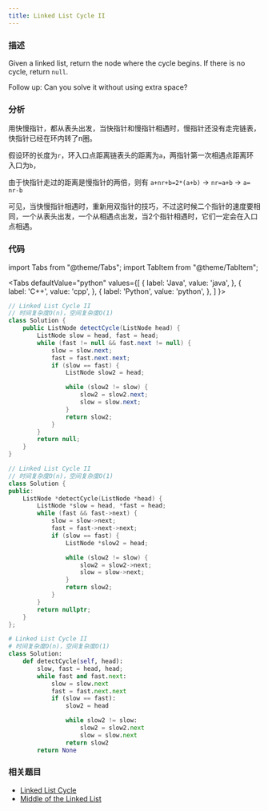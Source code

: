 ```yaml
---
title: Linked List Cycle II
---
```


### 描述

Given a linked list, return the node where the cycle begins. If there is no cycle, return `null`.

Follow up:
Can you solve it without using extra space?

### 分析

用快慢指针，都从表头出发，当快指针和慢指针相遇时，慢指针还没有走完链表，快指针已经在环内转了n圈。

假设环的长度为`r`，环入口点距离链表头的距离为`a`，两指针第一次相遇点距离环入口为`b`，

由于快指针走过的距离是慢指针的两倍，则有 `a+nr+b=2*(a+b)` -> `nr=a+b` -> `a= nr-b`

可见，当快慢指针相遇时，重新用双指针的技巧，不过这时候二个指针的速度要相同，一个从表头出发，一个从相遇点出发，当2个指针相遇时，它们一定会在入口点相遇。

### 代码

import Tabs from "@theme/Tabs";
import TabItem from "@theme/TabItem";

<Tabs
defaultValue="python"
values={[
{ label: 'Java', value: 'java', },
{ label: 'C++', value: 'cpp', },
{ label: 'Python', value: 'python', },
]
}>
<TabItem value="java">

```java
// Linked List Cycle II
// 时间复杂度O(n)，空间复杂度O(1)
class Solution {
    public ListNode detectCycle(ListNode head) {
        ListNode slow = head, fast = head;
        while (fast != null && fast.next != null) {
            slow = slow.next;
            fast = fast.next.next;
            if (slow == fast) {
                ListNode slow2 = head;

                while (slow2 != slow) {
                    slow2 = slow2.next;
                    slow = slow.next;
                }
                return slow2;
            }
        }
        return null;
    }
}
```

</TabItem>
<TabItem value="cpp">

```cpp
// Linked List Cycle II
// 时间复杂度O(n)，空间复杂度O(1)
class Solution {
public:
    ListNode *detectCycle(ListNode *head) {
        ListNode *slow = head, *fast = head;
        while (fast && fast->next) {
            slow = slow->next;
            fast = fast->next->next;
            if (slow == fast) {
                ListNode *slow2 = head;

                while (slow2 != slow) {
                    slow2 = slow2->next;
                    slow = slow->next;
                }
                return slow2;
            }
        }
        return nullptr;
    }
};
```

</TabItem>
<TabItem value="python">

```python
# Linked List Cycle II
# 时间复杂度O(n)，空间复杂度O(1)
class Solution:
    def detectCycle(self, head):
        slow, fast = head, head;
        while fast and fast.next:
            slow = slow.next
            fast = fast.next.next
            if (slow == fast):
                slow2 = head

                while slow2 != slow:
                    slow2 = slow2.next
                    slow = slow.next
                return slow2
        return None
```

</TabItem>
</Tabs>

### 相关题目

- [Linked List Cycle](linked-list-cycle.md)
- [Middle of the Linked List](middle-of-the-linked-list.md)
